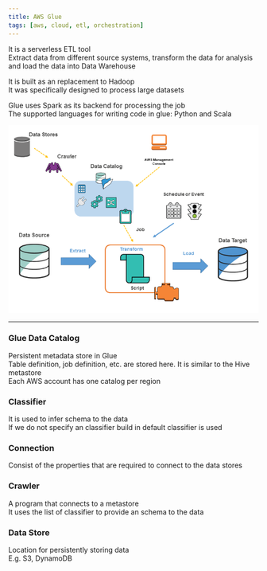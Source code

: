 ```yaml
---
title: AWS Glue
tags: [aws, cloud, etl, orchestration]
---
```


It is a serverless ETL tool  
Extract data from different source systems, transform the data for analysis and load the data into Data Warehouse

It is built as an replacement to Hadoop  
It was specifically designed to process large datasets

Glue uses Spark as its backend for processing the job  
The supported languages for writing code in glue: Python and Scala

![AWS Glue|450](../images/aws-glue.png)

---

### Glue Data Catalog
Persistent metadata store in Glue  
Table definition, job definition, etc. are stored here. It is similar to the Hive metastore  
Each AWS account has one catalog per region

### Classifier
It is used to infer schema to the data  
If we do not specify an classifier build in default classifier is used

### Connection
Consist of the properties that are required to connect to the data stores

### Crawler
A program that connects to a metastore  
It uses the list of classifier to provide an schema to the data

### Data Store
Location for persistently storing data  
E.g. S3, DynamoDB